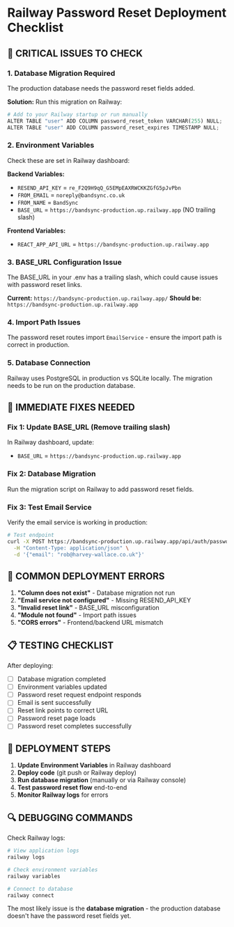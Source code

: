 # Railway Password Reset Deployment Checklist

## 🚨 CRITICAL ISSUES TO CHECK

### 1. **Database Migration Required**
The production database needs the password reset fields added.

**Solution:** Run this migration on Railway:
```python
# Add to your Railway startup or run manually
ALTER TABLE "user" ADD COLUMN password_reset_token VARCHAR(255) NULL;
ALTER TABLE "user" ADD COLUMN password_reset_expires TIMESTAMP NULL;
```

### 2. **Environment Variables**
Check these are set in Railway dashboard:

**Backend Variables:**
- `RESEND_API_KEY` = `re_F2Q9H9qQ_G5EMpEAXRWCKKZGfG5pJvPbn`
- `FROM_EMAIL` = `noreply@bandsync.co.uk`
- `FROM_NAME` = `BandSync`
- `BASE_URL` = `https://bandsync-production.up.railway.app` (NO trailing slash)

**Frontend Variables:**
- `REACT_APP_API_URL` = `https://bandsync-production.up.railway.app`

### 3. **BASE_URL Configuration Issue**
The BASE_URL in your .env has a trailing slash, which could cause issues with password reset links.

**Current:** `https://bandsync-production.up.railway.app/`
**Should be:** `https://bandsync-production.up.railway.app`

### 4. **Import Path Issues**
The password reset routes import `EmailService` - ensure the import path is correct in production.

### 5. **Database Connection**
Railway uses PostgreSQL in production vs SQLite locally. The migration needs to be run on the production database.

## 🔧 **IMMEDIATE FIXES NEEDED**

### Fix 1: Update BASE_URL (Remove trailing slash)
In Railway dashboard, update:
- `BASE_URL` = `https://bandsync-production.up.railway.app`

### Fix 2: Database Migration
Run the migration script on Railway to add password reset fields.

### Fix 3: Test Email Service
Verify the email service is working in production:
```bash
# Test endpoint
curl -X POST https://bandsync-production.up.railway.app/api/auth/password-reset-request \
  -H "Content-Type: application/json" \
  -d '{"email": "rob@harvey-wallace.co.uk"}'
```

## 🐛 **COMMON DEPLOYMENT ERRORS**

1. **"Column does not exist"** - Database migration not run
2. **"Email service not configured"** - Missing RESEND_API_KEY
3. **"Invalid reset link"** - BASE_URL misconfiguration
4. **"Module not found"** - Import path issues
5. **"CORS errors"** - Frontend/backend URL mismatch

## 📋 **TESTING CHECKLIST**

After deploying:
- [ ] Database migration completed
- [ ] Environment variables updated
- [ ] Password reset request endpoint responds
- [ ] Email is sent successfully
- [ ] Reset link points to correct URL
- [ ] Password reset page loads
- [ ] Password reset completes successfully

## 🚀 **DEPLOYMENT STEPS**

1. **Update Environment Variables** in Railway dashboard
2. **Deploy code** (git push or Railway deploy)
3. **Run database migration** (manually or via Railway console)
4. **Test password reset flow** end-to-end
5. **Monitor Railway logs** for errors

## 🔍 **DEBUGGING COMMANDS**

Check Railway logs:
```bash
# View application logs
railway logs

# Check environment variables
railway variables

# Connect to database
railway connect
```

The most likely issue is the **database migration** - the production database doesn't have the password reset fields yet.
